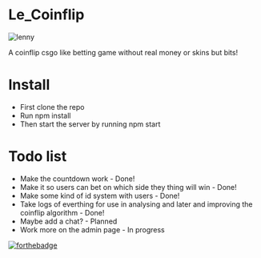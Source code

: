 # Le_Coinflip
![lenny](http://i.imgur.com/CPFakg7.gif?noredirect)

A coinflip csgo like betting game without real money or skins but bits!

# Install
 * First clone the repo
 * Run npm install
 * Then start the server by running npm start

# Todo list
 * Make the countdown work - Done!
 * Make it so users can bet on which side they thing will win - Done!
 * Make some kind of id system with users - Done!
 * Take logs of everthing for use in analysing and later and improving the coinflip algorithm - Done!
 * Maybe add a chat? - Planned
 * Work more on the admin page - In progress
 
 
[![forthebadge](http://forthebadge.com/images/badges/contains-cat-gifs.svg)](http://forthebadge.com)

 
 
